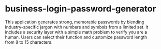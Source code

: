 # business-login-password-generator
This application generates strong, memorable passwords by blending industry-specific jargon with numbers and symbols from a limited set. It includes a security layer with a simple math problem to verify you are a human. Users can select their function and customize password length from 8 to 15 characters.
